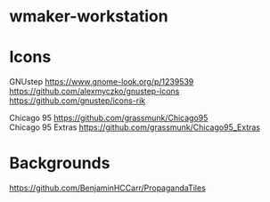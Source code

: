 # wmaker-workstation

# Icons
GNUstep https://www.gnome-look.org/p/1239539  
https://github.com/alexmyczko/gnustep-icons  
https://github.com/gnustep/icons-rik  

Chicago 95 https://github.com/grassmunk/Chicago95  
Chicago 95 Extras https://github.com/grassmunk/Chicago95_Extras  

# Backgrounds
https://github.com/BenjaminHCCarr/PropagandaTiles  



